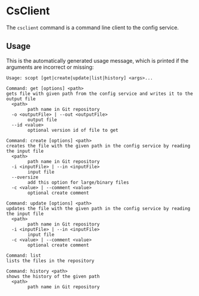 CsClient
========

The `csclient` command is a command line client to the config service.

Usage
-----

This is the automatically generated usage message, which is printed if the
arguments are incorrect or missing:

```
Usage: scopt [get|create|update|list|history] <args>...

Command: get [options] <path>
gets file with given path from the config service and writes it to the output file
  <path>
        path name in Git repository
  -o <outputFile> | --out <outputFile>
        output file
  --id <value>
        optional version id of file to get

Command: create [options] <path>
creates the file with the given path in the config service by reading the input file
  <path>
        path name in Git repository
  -i <inputFile> | --in <inputFile>
        input file
  --oversize
        add this option for large/binary files
  -c <value> | --comment <value>
        optional create comment

Command: update [options] <path>
updates the file with the given path in the config service by reading the input file
  <path>
        path name in Git repository
  -i <inputFile> | --in <inputFile>
        input file
  -c <value> | --comment <value>
        optional create comment

Command: list
lists the files in the repository

Command: history <path>
shows the history of the given path
  <path>
        path name in Git repository
```
